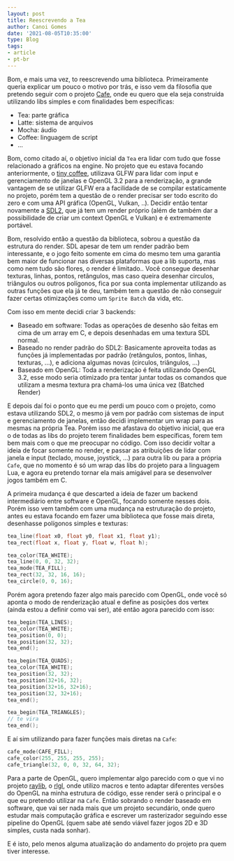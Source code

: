 ```yaml
---
layout: post
title: Reescrevendo a Tea
author: Canoi Gomes
date: '2021-08-05T10:35:00'
type: Blog
tags:
- article
- pt-br
---
```


Bom, e mais uma vez, to reescrevendo uma biblioteca. Primeiramente queria explicar um pouco o motivo por trás, e isso vem da filosofia que pretendo seguir com o projeto [Cafe](https://github.com/cafe-engine), onde eu quero que ela seja construída utilizando libs simples e com finalidades bem específicas:

- Tea: parte gráfica
- Latte: sistema de arquivos
- Mocha: áudio
- Coffee: linguagem de script
- ...

Bom, como citado aí, o objetivo inicial da `Tea` era lidar com tudo que fosse relacionado a gráficos na engine. No projeto que eu estava focando anteriormente, o [tiny coffee](https://github.com/canoi12/tinycoffee), utilizava GLFW para lidar com input e gerenciamento de janelas e OpenGL 3.2 para a renderização, a grande vantagem de se utilizar GLFW era a facilidade de se compilar estaticamente no projeto, porém tem a questão de o render precisar ser todo escrito do zero e com uma API gráfica (OpenGL, Vulkan, ..). Decidir então tentar novamente a [SDL2](https://www.libsdl.org), que já tem um render próprio (além de também dar a possibilidade de criar um context OpenGL e Vulkan) e é extremamente portável.

Bom, resolvido então a questão da biblioteca, sobrou a questão da estrutura do render. SDL apesar de tem um render padrão bem interessante, e o jogo feito somente em cima do mesmo tem uma garantia bem maior de funcionar nas diversas plataformas que a lib suporta, mas como nem tudo são flores, o render é limitado.. Você consegue desenhar texturas, linhas, pontos, retângulos, mas caso queira desenhar circulos, triângulos ou outros polígonos, fica por sua conta implementar utilizando as outras funções que ela já te deu, também tem a questão de não conseguir fazer certas otimizações como um `Sprite Batch` da vida, etc.

Com isso em mente decidi criar 3 backends:

- Baseado em software: Todas as operações de desenho são feitas em cima de um array em C, e depois desenhadas em uma textura SDL normal.
- Baseado no render padrão do SDL2: Basicamente aproveita todas as funções já implementadas por padrão (retângulos, pontos, linhas, texturas, ...), e adiciona algumas novas (circulos, triângulos, ...)
- Baseado em OpenGL: Toda a renderização é feita utilizando OpenGL 3.2, esse modo seria otimizado pra tentar juntar todas os comandos que utilizam a mesma textura pra chamá-los uma única vez (Batched Render)

E depois daí foi o ponto que eu me perdi um pouco com o projeto, como estava utilizando SDL2, o mesmo já vem por padrão com sistemas de input e gerenciamento de janelas, então decidi implementar um wrap para as mesmas na própria Tea. Porém isso me afastava do objetivo inicial, que era o de todas as libs do projeto terem finalidades bem específicas, forem tem bem mais com o que me preocupar no código. Com isso decidir voltar a ideia de focar somente no render, e passar as atribuições de lidar com janela e input (teclado, mouse, joystick, ...) para outra lib ou para a própria `Cafe`, que no momento é só um wrap das libs do projeto para a linguagem Lua, e agora eu pretendo tornar ela mais amigável para se desenvolver jogos também em C.

A primeira mudança é que descarted a ideia de fazer um backend intermediário entre software e OpenGL, focando somente nesses dois. Porém isso vem também com uma mudança na estruturação do projeto, antes eu estava focando em fazer uma biblioteca que fosse mais direta, desenhasse polígonos simples e texturas:

```c
tea_line(float x0, float y0, float x1, float y1);
tea_rect(float x, float y, float w, float h);

tea_color(TEA_WHITE);
tea_line(0, 0, 32, 32);
tea_mode(TEA_FILL);
tea_rect(32, 32, 16, 16);
tea_circle(0, 0, 16);
```

Porém agora pretendo fazer algo mais parecido com OpenGL, onde você só aponta o modo de renderização atual e define as posições dos vertex (ainda estou a definir como vai ser), até então agora parecido com isso:

```c
tea_begin(TEA_LINES);
tea_color(TEA_WHITE);
tea_position(0, 0);
tea_position(32, 32);
tea_end();

tea_begin(TEA_QUADS);
tea_color(TEA_WHITE);
tea_position(32, 32);
tea_position(32+16, 32);
tea_position(32+16, 32+16);
tea_position(32, 32+16);
tea_end();

tea_begin(TEA_TRIANGLES);
// te vira
tea_end();
```

E aí sim utilizando para fazer funções mais diretas na `Cafe`:

```c
cafe_mode(CAFE_FILL);
cafe_color(255, 255, 255, 255);
cafe_triangle(32, 0, 0, 32, 64, 32);
```

Para a parte de OpenGL, quero implementar algo parecido com o que vi no projeto [raylib](https://github.com/raysan5/raylib), o [rlgl](https://github.com/raysan5/raylib/blob/master/src/rlgl.h), onde utilizo macros e tento adaptar diferentes versões do OpenGL na minha estrutura de código, esse render será o principal e o que eu pretendo utilizar na `Cafe`. Então sobrando o render baseado em software, que vai ser nada mais que um projeto secundário, onde quero estudar mais computação gráfica e escrever um rasterizador seguindo esse pipeline do OpenGL (quem sabe até sendo viável fazer jogos 2D e 3D simples, custa nada sonhar).

E é isto, pelo menos alguma atualização do andamento do projeto pra quem tiver interesse.
